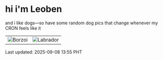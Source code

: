 # hi i'm Leoben

and i like dogs—so have some random dog pics that change whenever my CRON feels like it

|  |  |
|--------|----------|
| ![Borzoi](https://random-dog-vercel.vercel.app/api/random-borzoi?v=1757310958) | ![Labrador](https://random-dog-vercel.vercel.app/api/random-labrador?v=1757310958) |

Last updated: 2025-09-08 13:55 PHT
